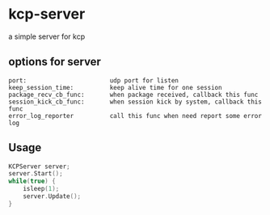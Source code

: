 # kcp-server
a simple server for kcp

## options for server
	port:						udp port for listen
	keep_session_time:			keep alive time for one session
	package_recv_cb_func: 		when package received, callback this func
	session_kick_cb_func:		when session kick by system, callback this func
	error_log_reporter			call this func when need report some error log

## Usage
```cpp
KCPServer server;
server.Start();
while(true) {
	isleep(1);
	server.Update();
}
```